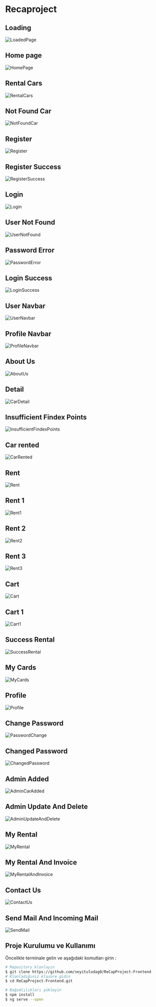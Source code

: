 # Recaproject

## Loading 
![LoadedPage](https://user-images.githubusercontent.com/76704724/115334439-13925e00-a1a4-11eb-8cb4-898dd840bb8a.gif)

## Home page 
![HomePage](https://user-images.githubusercontent.com/76704724/115408420-7f52e600-a1f9-11eb-9d74-51d858fac8a0.gif)

## Rental Cars
![RentalCars](https://user-images.githubusercontent.com/76704724/115491715-26229b00-a269-11eb-8a54-e4a756b4a330.gif)

## Not Found Car 
![NotFoundCar](https://user-images.githubusercontent.com/76704724/115489250-86fba480-a264-11eb-8bae-2a2ded55f80c.gif)

## Register 
![Register](https://user-images.githubusercontent.com/76704724/115411626-4bc58b00-a1fc-11eb-9d0c-9d7f76932a5a.PNG)

## Register Success
![RegisterSuccess](https://user-images.githubusercontent.com/76704724/115414884-1bcbb700-a1ff-11eb-9a47-02b6ab39f233.PNG)

## Login 
![Login](https://user-images.githubusercontent.com/76704724/115412109-ba0a4d80-a1fc-11eb-84e1-cfbbc4cc8649.PNG)
 
## User Not Found
![UserNotFound](https://user-images.githubusercontent.com/76704724/115415605-b88e5480-a1ff-11eb-957f-19009b56799e.PNG)

## Password Error 
![PasswordError](https://user-images.githubusercontent.com/76704724/115415580-b1ffdd00-a1ff-11eb-9741-9eaec66b87d3.PNG)

## Login Success
![LoginSuccess](https://user-images.githubusercontent.com/76704724/115412509-09507e00-a1fd-11eb-9ff4-d374708fe1f9.PNG)

## User Navbar
![UserNavbar](https://user-images.githubusercontent.com/76704724/115416231-42d6b880-a200-11eb-9bbb-3ddbd5b2f0e7.PNG)

## Profile Navbar
![ProfileNavbar](https://user-images.githubusercontent.com/76704724/115423632-a8c63e80-a206-11eb-937a-53f0684d615d.PNG)

## About Us
![AboutUs](https://user-images.githubusercontent.com/76704724/115488552-62eb9380-a263-11eb-9414-1e9771c84ad7.PNG)

## Detail 
![CarDetail](https://user-images.githubusercontent.com/76704724/115416564-8f21f880-a200-11eb-85c6-f38ed01e7f0a.PNG)

## Insufficient Findex Points 
![InsufficientFindexPoints](https://user-images.githubusercontent.com/76704724/115416725-b11b7b00-a200-11eb-838b-7e4c6e57595b.PNG)

## Car rented 
![CarRented](https://user-images.githubusercontent.com/76704724/115416823-c2fd1e00-a200-11eb-9f73-066ec86583bd.PNG)
 
## Rent 
![Rent](https://user-images.githubusercontent.com/76704724/115416971-e758fa80-a200-11eb-80a0-c18ce6102fd7.PNG)

## Rent 1
![Rent1](https://user-images.githubusercontent.com/76704724/115416949-e2944680-a200-11eb-9a64-feb319de20e8.PNG)

## Rent 2
![Rent2](https://user-images.githubusercontent.com/76704724/115417000-ecb64500-a200-11eb-913f-b43d21256bb1.PNG)

## Rent 3
![Rent3](https://user-images.githubusercontent.com/76704724/115416981-e922be00-a200-11eb-991d-6e0efeaa3288.PNG)

## Cart 
![Cart](https://user-images.githubusercontent.com/76704724/115417410-43238380-a201-11eb-9d13-a3ee6919a475.PNG)

## Cart 1
![Cart1](https://user-images.githubusercontent.com/76704724/115417417-4585dd80-a201-11eb-8cbc-9a1cfe5d5361.PNG)

## Success Rental
![SuccessRental](https://user-images.githubusercontent.com/76704724/115418720-613db380-a202-11eb-8aa6-58262046df5a.PNG)

## My Cards
![MyCards](https://user-images.githubusercontent.com/76704724/115419571-1c664c80-a203-11eb-8c0c-32c68894537b.PNG)

## Profile
![Profile](https://user-images.githubusercontent.com/76704724/115420086-87178800-a203-11eb-96b3-a368759bfbfc.PNG)

## Change Password
![PasswordChange](https://user-images.githubusercontent.com/76704724/115420303-b3330900-a203-11eb-8c2d-fdd3d211f919.PNG)

## Changed Password
![ChangedPassword](https://user-images.githubusercontent.com/76704724/115420440-cfcf4100-a203-11eb-86c4-a497bd64ac65.png)

## Admin Added
![AdminCarAdded](https://user-images.githubusercontent.com/76704724/115420789-1a50bd80-a204-11eb-99a5-b45acc6d5aef.gif)

## Admin Update And Delete
![AdminUpdateAndDelete](https://user-images.githubusercontent.com/76704724/115420993-453b1180-a204-11eb-9954-bb318d0e7fd9.gif)

## My Rental
![MyRental](https://user-images.githubusercontent.com/76704724/115423200-4bca8880-a206-11eb-8844-fd2909a8162d.PNG)

## My Rental And Invoice
![MyRentalAndInvoice](https://user-images.githubusercontent.com/76704724/115424299-40c42800-a207-11eb-9dd6-2328e0449001.PNG)

## Contact Us
![ContactUs](https://user-images.githubusercontent.com/76704724/115425119-014a0b80-a208-11eb-95fd-b03dd2f766ab.PNG)

## Send Mail And Incoming Mail
![SendMail](https://user-images.githubusercontent.com/76704724/115432076-a9fb6980-a20e-11eb-999b-0d0f315036fe.gif)


## Proje Kurulumu ve Kullanımı

Öncelikle terminale gelin ve aşağıdaki komutları girin :

```bash
# Repository klonlayın
$ git clone https://github.com/seyituludag0/ReCapProject-Frontend
# Klonladığınız klasöre gidin
$ cd ReCapProject-Frontend.git

# Bağımlılıkları yükleyin
$ npm install
$ ng serve --open
```

